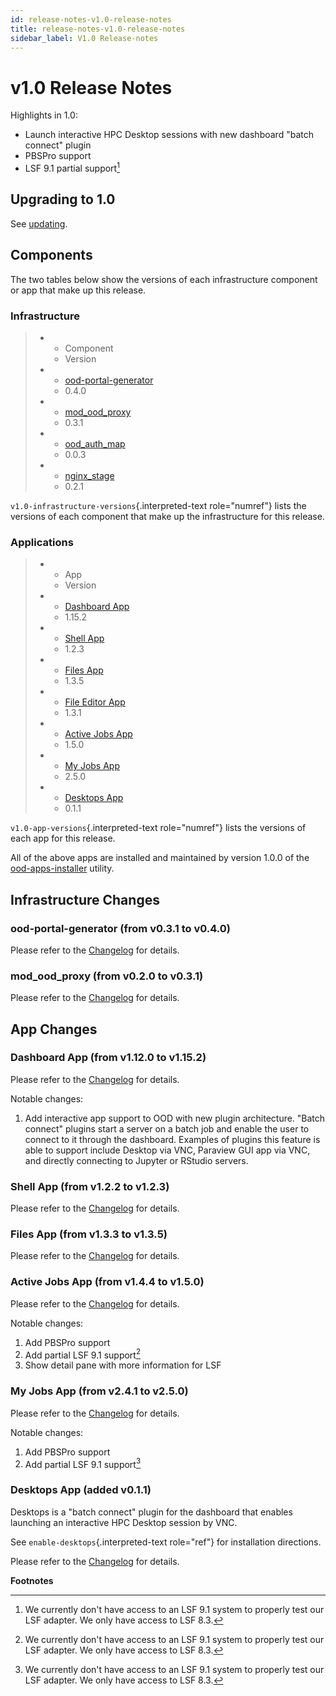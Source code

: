 ```yaml
---
id: release-notes-v1.0-release-notes
title: release-notes-v1.0-release-notes
sidebar_label: V1.0 Release-notes
---
```

v1.0 Release Notes
==================

Highlights in 1.0:

-   Launch interactive HPC Desktop sessions with new dashboard \"batch
    connect\" plugin
-   PBSPro support
-   LSF 9.1 partial support[^1]

Upgrading to 1.0
----------------

See
[updating](https://osc.github.io/ood-documentation/release-1.2/updating.html).

Components
----------

The two tables below show the versions of each infrastructure component
or app that make up this release.

### Infrastructure

> -   -   Component
>     -   Version
>
> -   -   [ood-portal-generator](https://github.com/OSC/ood-portal-generator)
>     -   0.4.0
>
> -   -   [mod\_ood\_proxy](https://github.com/OSC/mod_ood_proxy)
>     -   0.3.1
>
> -   -   [ood\_auth\_map](https://github.com/OSC/ood_auth_map)
>     -   0.0.3
>
> -   -   [nginx\_stage](https://github.com/OSC/nginx_stage)
>     -   0.2.1

`v1.0-infrastructure-versions`{.interpreted-text role="numref"} lists
the versions of each component that make up the infrastructure for this
release.

### Applications

> -   -   App
>     -   Version
>
> -   -   [Dashboard App](https://github.com/OSC/ood-dashboard)
>     -   1.15.2
>
> -   -   [Shell App](https://github.com/OSC/ood-shell)
>     -   1.2.3
>
> -   -   [Files App](https://github.com/OSC/ood-fileexplorer)
>     -   1.3.5
>
> -   -   [File Editor App](https://github.com/OSC/ood-fileeditor)
>     -   1.3.1
>
> -   -   [Active Jobs App](https://github.com/OSC/ood-activejobs)
>     -   1.5.0
>
> -   -   [My Jobs App](https://github.com/OSC/ood-myjobs)
>     -   2.5.0
>
> -   -   [Desktops App](https://github.com/OSC/bc_desktop)
>     -   0.1.1

`v1.0-app-versions`{.interpreted-text role="numref"} lists the versions
of each app for this release.

All of the above apps are installed and maintained by version 1.0.0 of
the [ood-apps-installer](https://github.com/OSC/ood-apps-installer)
utility.

Infrastructure Changes
----------------------

### ood-portal-generator (from v0.3.1 to v0.4.0)

Please refer to the
[Changelog](https://github.com/OSC/ood-portal-generator/blob/v0.4.0/CHANGELOG.md)
for details.

### mod\_ood\_proxy (from v0.2.0 to v0.3.1)

Please refer to the
[Changelog](https://github.com/OSC/mod_ood_proxy/blob/v0.3.1/CHANGELOG.md)
for details.

App Changes
-----------

### Dashboard App (from v1.12.0 to v1.15.2)

Please refer to the
[Changelog](https://github.com/OSC/ood-dashboard/blob/v1.15.2/CHANGELOG.md)
for details.

Notable changes:

1.  Add interactive app support to OOD with new plugin architecture.
    \"Batch connect\" plugins start a server on a batch job and enable
    the user to connect to it through the dashboard. Examples of plugins
    this feature is able to support include Desktop via VNC, Paraview
    GUI app via VNC, and directly connecting to Jupyter or RStudio
    servers.

### Shell App (from v1.2.2 to v1.2.3)

Please refer to the
[Changelog](https://github.com/OSC/ood-shell/blob/v1.2.3/CHANGELOG.md)
for details.

### Files App (from v1.3.3 to v1.3.5)

Please refer to the
[Changelog](https://github.com/OSC/ood-fileexplorer/blob/589eb45945ede692628c2d07a6680c5acd7e2a58/CHANGELOG.md)
for details.

### Active Jobs App (from v1.4.4 to v1.5.0)

Please refer to the
[Changelog](https://github.com/OSC/ood-activejobs/blob/v1.5.0/CHANGELOG.md)
for details.

Notable changes:

1.  Add PBSPro support
2.  Add partial LSF 9.1 support[^2]
3.  Show detail pane with more information for LSF

### My Jobs App (from v2.4.1 to v2.5.0)

Please refer to the
[Changelog](https://github.com/OSC/ood-myjobs/blob/v2.5.0/CHANGELOG.md)
for details.

Notable changes:

1.  Add PBSPro support
2.  Add partial LSF 9.1 support[^3]

### Desktops App (added v0.1.1)

Desktops is a \"batch connect\" plugin for the dashboard that enables
launching an interactive HPC Desktop session by VNC.

See `enable-desktops`{.interpreted-text role="ref"} for installation
directions.

Please refer to the
[Changelog](https://github.com/OSC/bc_desktop/blob/v0.1.1/CHANGELOG.md)
for details.

**Footnotes**

[^1]: We currently don\'t have access to an LSF 9.1 system to properly
    test our LSF adapter. We only have access to LSF 8.3.

[^2]: We currently don\'t have access to an LSF 9.1 system to properly
    test our LSF adapter. We only have access to LSF 8.3.

[^3]: We currently don\'t have access to an LSF 9.1 system to properly
    test our LSF adapter. We only have access to LSF 8.3.
